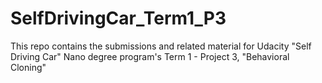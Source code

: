 # SelfDrivingCar_Term1_P3
This repo contains the submissions and related material for Udacity "Self Driving Car" Nano degree program's Term 1 - Project 3, "Behavioral Cloning"
